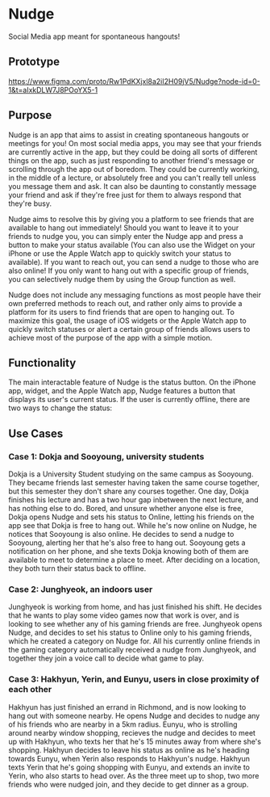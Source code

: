 # Nudge
Social Media app meant for spontaneous hangouts!

## Prototype
https://www.figma.com/proto/Rw1PdKXjxl8a2iI2H09jV5/Nudge?node-id=0-1&t=aIxkDLW7J8POoYX5-1

## Purpose
Nudge is an app that aims to assist in creating spontaneous hangouts or meetings for you! On most social media apps, you may see that your friends are currently active in the app, but they could be doing all sorts of different things on the app, such as just responding to another friend's message or scrolling through the app out of boredom. They could be currently working, in the middle of a lecture, or absolutely free and you can't really tell unless you message them and ask. It can also be daunting to constantly message your friend and ask if they're free just for them to always respond that they're busy.

Nudge aims to resolve this by giving you a platform to see friends that are available to hang out immediately! Should you want to leave it to your friends to nudge you, you can simply enter the Nudge app and press a button to make your status available (You can also use the Widget on your iPhone or use the Apple Watch app to quickly switch your status to available). If you want to reach out, you can send a nudge to those who are also online! If you only want to hang out with a specific group of friends, you can selectively nudge them by using the Group function as well.

Nudge does not include any messaging functions as most people have their own preferred methods to reach out, and rather only aims to provide a platform for its users to find friends that are open to hanging out. To maximize this goal, the usage of iOS widgets or the Apple Watch app to quickly switch statuses or alert a certain group of friends allows users to achieve most of the purpose of the app with a simple motion.

## Functionality
The main interactable feature of Nudge is the status button. On the iPhone app, widget, and the Apple Watch app, Nudge features a button that displays its user's current status. If the user is currently offline, there are two ways to change the status:

## Use Cases
### Case 1: Dokja and Sooyoung, university students
Dokja is a University Student studying on the same campus as Sooyoung. They became friends last semester having taken the same course together, but this semester they don't share any courses together. One day, Dokja finishes his lecture and has a two hour gap inbetween the next lecture, and has nothing else to do. Bored, and unsure whether anyone else is free, Dokja opens Nudge and sets his status to Online, letting his friends on the app see that Dokja is free to hang out. While he's now online on Nudge, he notices that Sooyoung is also online. He decides to send a nudge to Sooyoung, alerting her that he's also free to hang out. Sooyoung gets a notification on her phone, and she texts Dokja knowing both of them are available to meet to determine a place to meet. After deciding on a location, they both turn their status back to offline.

### Case 2: Junghyeok, an indoors user
Junghyeok is working from home, and has just finished his shift. He decides that he wants to play some video games now that work is over, and is looking to see whether any of his gaming friends are free. Junghyeok opens Nudge, and decides to set his status to Online only to his gaming friends, which he created a category on Nudge for. All his currently online friends in the gaming category automatically received a nudge from Junghyeok, and together they join a voice call to decide what game to play.

### Case 3: Hakhyun, Yerin, and Eunyu, users in close proximity of each other
Hakhyun has just finished an errand in Richmond, and is now looking to hang out with someone nearby. He opens Nudge and decides to nudge any of his friends who are nearby in a 5km radius. Eunyu, who is strolling around nearby window shopping, recieves the nudge and decides to meet up with Hakhyun, who texts her that he's 15 minutes away from where she's shopping. Hakhyun decides to leave his status as online as he's heading towards Eunyu, when Yerin also responds to Hakhyun's nudge. Hakhyun texts Yerin that he's going shopping with Eunyu, and extends an invite to Yerin, who also starts to head over. As the three meet up to shop, two more friends who were nudged join, and they decide to get dinner as a group.
